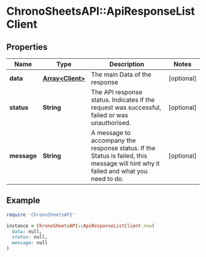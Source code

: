 # ChronoSheetsAPI::ApiResponseListClient

## Properties

| Name | Type | Description | Notes |
| ---- | ---- | ----------- | ----- |
| **data** | [**Array&lt;Client&gt;**](Client.md) | The main Data of the response | [optional] |
| **status** | **String** | The API response status. Indicates if the request was successful, failed or was unauthorised. | [optional] |
| **message** | **String** | A message to accompany the response status.  If the Status is failed, this message will hint why it failed and what you need to do. | [optional] |

## Example

```ruby
require 'ChronoSheetsAPI'

instance = ChronoSheetsAPI::ApiResponseListClient.new(
  data: null,
  status: null,
  message: null
)
```

